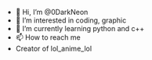 - 👋 Hi, I’m @0DarkNeon
- 👀 I’m interested in coding, graphic 
- 🌱 I’m currently learning python and c++
- 📫 How to reach me
- Creator of lol_anime_lol


<!---
0DarkNeon/0DarkNeon is a ✨ special ✨ repository because its `README.md` (this file) appears on your GitHub profile.
You can click the Preview link to take a look at your changes.
--->
